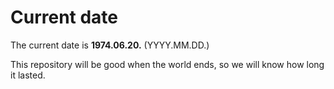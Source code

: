 # Current date

The current date is **1974.06.20.** (YYYY.MM.DD.)

This repository will be good when the world ends, so we will know how long it lasted.